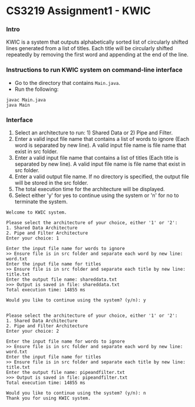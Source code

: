 CS3219 Assignment1 - KWIC
==============================================

### Intro
KWIC is a system that outputs alphabetically sorted list of circularly shifted lines generated from a list of titles. Each title will be circularly shifted repeatedly by removing the first word and appending at the end of the line.

### Instructions to run KWIC system on command-line interface
- Go to the directory that contains ```Main.java```.<br />
- Run the following:
```
javac Main.java
java Main
```

### Interface
1. Select an architecture to run: 1) Shared Data or 2) Pipe and Filter.<br />
2. Enter a valid input file name that contains a list of words to ignore (Each word is separated by new line). A valid input file name is file name that exist in src folder.<br />
3. Enter a valid input file name that contains a list of titles (Each title is separated by new line). A valid input file name is file name that exist in src folder.<br />
4. Enter a valid output file name. If no directory is specified, the output file will be stored in the src folder.<br />
5. The total execution time for the architecture will be displayed.<br />
6. Select either 'y' for yes to continue using the system or 'n' for no to terminate the system.<br />

```
Welcome to KWIC system.

Please select the architecture of your choice, either '1' or '2':
1. Shared Data Architecture
2. Pipe and Filter Architecture
Enter your choice: 1

Enter the input file name for words to ignore 
>> Ensure file is in src folder and separate each word by new line: word.txt
Enter the input file name for titles 
>> Ensure file is in src folder and separate each title by new line: title.txt
Enter the output file name: shareddata.txt
>>> Output is saved in file: shareddata.txt
Total execution time: 14855 ms

Would you like to continue using the system? (y/n): y


Please select the architecture of your choice, either '1' or '2':
1. Shared Data Architecture
2. Pipe and Filter Architecture
Enter your choice: 2

Enter the input file name for words to ignore 
>> Ensure file is in src folder and separate each word by new line: word.txt
Enter the input file name for titles 
>> Ensure file is in src folder and separate each title by new line: title.txt
Enter the output file name: pipeandfilter.txt       
>>> Output is saved in file: pipeandfilter.txt
Total execution time: 14855 ms

Would you like to continue using the system? (y/n): n
Thank you for using KWIC system.
```
